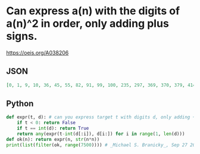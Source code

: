 # Can express a\(n\) with the digits of a\(n\)^2 in order, only adding plus signs\.
https://oeis.org/A038206
## JSON
```JSON
[0, 1, 9, 10, 36, 45, 55, 82, 91, 99, 100, 235, 297, 369, 370, 379, 414, 657, 675, 703, 756, 792, 909, 918, 945, 964, 990, 991, 999, 1000, 1296, 1702, 1782, 2223, 2728, 3366, 3646, 3682, 4132, 4879, 4906, 4950, 5050, 5149, 5292, 6832, 7191, 7272, 7389]
```
## Python
```Python
def expr(t, d): # can you express target t with digits d, only adding +'s
    if t < 0: return False
    if t == int(d): return True
    return any(expr(t-int(d[:i]), d[i:]) for i in range(1, len(d)))
def ok(n): return expr(n, str(n*n))
print(list(filter(ok, range(7500)))) # _Michael S. Branicky_, Sep 27 2021
```
